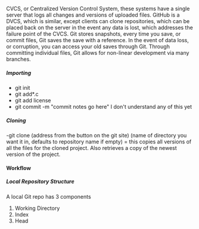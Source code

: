 CVCS, or Centralized Version Control System, these systems have a single server that logs all changes and versions of uploaded files. GitHub is a DVCS, which is similar, except clients can clone repositories, which can be placed back on the server in the event any data is lost, which addresses the failure point of the CVCS. Git stores snapshots, every time you save, or commit files, Git saves the save with a reference. In the event of data loss, or corruption, you can access your old saves through Git. Through committing individual files, Git allows for non-linear development via many branches.


##### Importing
- git init
- git add*.c
- git add license
- git commit -m "commit notes go here"
I don't understand any of this yet

##### Cloning
-git clone (address from the button on the git site) (name of directory you want it in, defaults to repository name if empty) = this copies all versions of all the files for the cloned project. Also retrieves a copy of the newest version of the project.


#### Workflow

##### Local Repository Structure
A local Git repo has 3 components
1. Working Directory
2. Index
3. Head

